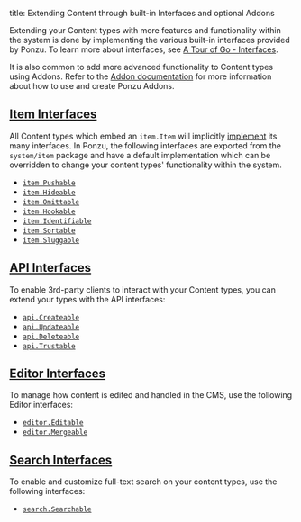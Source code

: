 title: Extending Content through built-in Interfaces and optional Addons

Extending your Content types with more features and functionality within the system
is done by implementing the various built-in interfaces provided by Ponzu. To learn 
more about interfaces, see [A Tour of Go - Interfaces](https://tour.golang.org/methods/10).

It is also common to add more advanced functionality to Content types using Addons. Refer to the [Addon documentation](/Ponzu-Addons) for more information about how to use and create Ponzu Addons.

## [Item Interfaces](/Interfaces/Item)

All Content types which embed an `item.Item` will implicitly [implement](#) its many
interfaces. In Ponzu, the following interfaces are exported from the `system/item`
package and have a default implementation which can be overridden to change your
content types' functionality within the system.

- [`item.Pushable`](/Interfaces/Item#itempushable)
- [`item.Hideable`](/Interfaces/Item#itemhideable)
- [`item.Omittable`](/Interfaces/Item#itemomittable)
- [`item.Hookable`](/Interfaces/Item#itemhookable)
- [`item.Identifiable`](/Interfaces/Item#itemidentifiable)
- [`item.Sortable`](/Interfaces/Item#itemsortable)
- [`item.Sluggable`](/Interfaces/Item#itemsluggable)

## [API Interfaces](/Interfaces/API)

To enable 3rd-party clients to interact with your Content types, you can extend your types with the API interfaces:

- [`api.Createable`](/Interfaces/API/#apicreateable)
- [`api.Updateable`](/Interfaces/API/#apiupdateable)
- [`api.Deleteable`](/Interfaces/API/#apideleteable)
- [`api.Trustable`](/Interfaces/API/#apitrustable)

## [Editor Interfaces](/Interfaces/Editor)

To manage how content is edited and handled in the CMS, use the following Editor interfaces:

- [`editor.Editable`](/Interfaces/Editor/#editoreditable)
- [`editor.Mergeable`](/Interfaces/Editor/#editormergeable)

## [Search Interfaces](/Interfaces/Search)

To enable and customize full-text search on your content types, use the following interfaces:

- [`search.Searchable`](/Interfaces/Search/#searchsearchable)